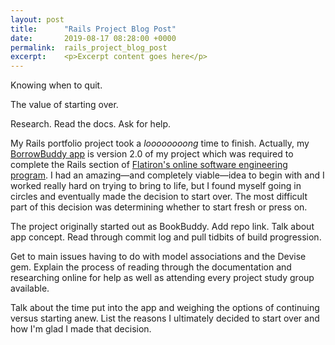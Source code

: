 ```yaml
---
layout: post
title:      "Rails Project Blog Post"
date:       2019-08-17 08:28:00 +0000
permalink:  rails_project_blog_post
excerpt:    <p>Excerpt content goes here</p>
---
```


Knowing when to quit.

The value of starting over.

Research. Read the docs. Ask for help.

My Rails portfolio project took a _loooooooong_ time to finish. Actually, my [BorrowBuddy app](https://github.com/meg-gutshall/borrow-buddy) is version 2.0 of my project which was required to complete the Rails section of [Flatiron's online software engineering program](https://flatironschool.com/career-courses/coding-bootcamp/online/). I had an amazing—and completely viable—idea to begin with and I worked really hard on trying to bring to life, but I found myself going in circles and eventually made the decision to start over. The most difficult part of this decision was determining whether to start fresh or press on.

The project originally started out as BookBuddy. Add repo link. Talk about app concept. Read through commit log and pull tidbits of build progression.

Get to main issues having to do with model associations and the Devise gem. Explain the process of reading through the documentation and researching online for help as well as attending every project study group available.

Talk about the time put into the app and weighing the options of continuing versus starting anew. List the reasons I ultimately decided to start over and how I'm glad I made that decision.
